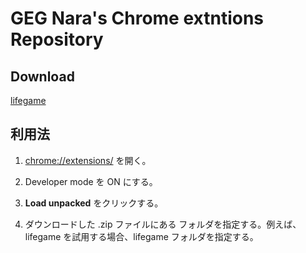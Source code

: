 # GEG Nara's Chrome extntions Repository

## Download

[lifegame](https://github.com/tanykazy/chrome-extension/archive/master.zip)

## 利用法

1. [chrome://extensions/](chrome://extensions/) を開く。

1. Developer mode を ON にする。

1. __Load unpacked__ をクリックする。

1. ダウンロードした .zip ファイルにある フォルダを指定する。例えば、lifegame を試用する場合、lifegame フォルダを指定する。


